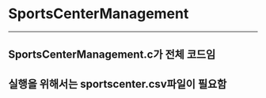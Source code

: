 # SportsCenterManagement

---

## SportsCenterManagement.c가 전체 코드임

## 실행을 위해서는 sportscenter.csv파일이 필요함
